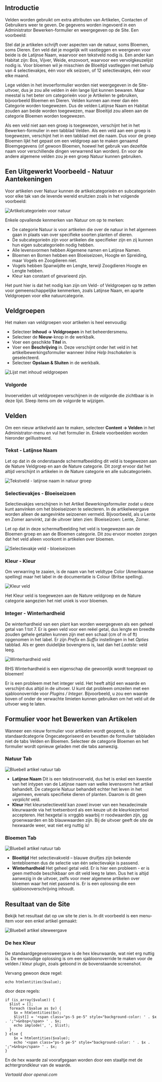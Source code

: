 <!-- Filename: J4.x:Fields_and_Field_Groups / Display title: Velden en veldgroepen  -->

## Introductie

Velden worden gebruikt om extra attributen van Artikelen, Contacten of Gebruikers weer te geven. De gegevens worden ingevoerd in een Administrator Bewerken-formulier en weergegeven op de Site. Een voorbeeld:

Stel dat je artikelen schrijft over aspecten van de natuur, soms Bloemen, soms Dieren. Een veld dat je mogelijk wilt vastleggen en weergeven voor beide is de Latijnse Naam, waarvoor een tekstveld nodig is. Een ander kan Habitat zijn: Bos, Vijver, Weide, enzovoort, waarvoor een vervolgkeuzelijst nodig is. Voor bloemen wil je misschien de Bloeitijd vastleggen met behulp van 4 selectievakjes, één voor elk seizoen, of 12 selectievakjes, één voor elke maand.

Lege velden in het invoerformulier worden niet weergegeven in de Site-uitvoer, dus je zou alle velden in één lange lijst kunnen bewaren. Maar meestal is het beter om categorieën voor je Artikelen te gebruiken, bijvoorbeeld Bloemen en Dieren. Velden kunnen aan meer dan één Categorie worden toegewezen. Dus de velden Latijnse Naam en Habitat zouden aan beide worden toegewezen, maar Bloeitijd zou alleen aan de categorie Bloemen worden toegewezen.

Als een veld niet aan een groep is toegewezen, verschijnt het in het Bewerken-formulier in een tabblad Velden. Als een veld aan een groep is toegewezen, verschijnt het in een tabblad met die naam. Dus voor de groep Bloemen lijkt het gepast om een veldgroep aan te maken genaamd Bloemgegevens (of gewoon Bloemen, hoewel het gebruik van dezelfde naam voor verschillende dingen verwarrend kan worden). En voor de andere algemene velden zou je een groep Natuur kunnen gebruiken.

## Een Uitgewerkt Voorbeeld - Natuur Aantekeningen

Voor artikelen over Natuur kunnen de artikelcategorieën en subcategorieën voor elke tak van de levende wereld eruitzien zoals in het volgende voorbeeld:

![Artikelcategorieën voor natuur](../../../en/images/fields/fields-articles-categories-list.png)

Enkele opvallende kenmerken van Natuur om op te merken:

- De categorie Natuur is voor artikelen die over de natuur in het algemeen gaan in plaats van over specifieke soorten planten of dieren.
- De subcategorieën zijn voor artikelen die specifieker zijn en zij kunnen hun eigen subcategorieën nodig hebben.
- Alle levensvormen hebben Algemene namen en Latijnse Namen.
- Bloemen en Bomen hebben een Bloeiseizoen, Hoogte en Spreiding, maar Vogels en Zoogdieren niet.
- Vogels hebben Spanwijdte en Lengte, terwijl Zoogdieren Hoogte en Lengte hebben.
- Kleur kan constant of gevarieerd zijn.

Het punt hier is dat het nodig kan zijn om Veld- of Veldgroepen op te zetten voor gemeenschappelijke kenmerken, zoals Latijnse Naam, en aparte Veldgroepen voor elke natuurcategorie.

## Veldgroepen

Het maken van veldgroepen voor artikelen is heel eenvoudig:

- Selecteer **Inhoud → Veldgroepen** in het beheerdersmenu.
- Selecteer de **Nieuw**-knop in de werkbalk.
- Voer een geschikte **Titel** in.
- Voer een **Beschrijving** in. Deze verschijnt onder het veld in het artikelbewerkingsformulier wanneer *Inline Help Inschakelen* is geselecteerd.
- Selecteer **Opslaan & Sluiten** in de werkbalk.

![Lijst met inhoud veldgroepen](../../../en/images/fields/fields-field-groups-list.png)

### Volgorde

Invoervelden uit veldgroepen verschijnen in de volgorde die zichtbaar is in deze lijst. Sleep items om de volgorde te wijzigen.

## Velden

Om een nieuw artikelveld aan te maken, selecteer **Content → Velden** in het 
Administrator-menu en vul het formulier in. Enkele voorbeelden worden hieronder 
geïllustreerd.

### Tekst - Latijnse Naam

Let op dat in de onderstaande schermafbeelding dit veld is toegewezen aan de 
Nature Veldgroep en aan de Nature categorie. Dit zorgt ervoor dat het altijd verschijnt 
in artikelen in de Nature categorie en alle subcategorieën.

![Tekstveld - latijnse naam in natuur groep](../../../en/images/fields/fields-latin-name.png)

### Selectievakjes - Bloeiseizoen

Selectievakjes verschijnen in het Artikel Bewerkingsformulier zodat u deze kunt aanvinken 
om het bloeiseizoen te selecteren. In de artikelweergave worden alleen de aangevinkte 
seizoenen vermeld. Bijvoorbeeld, als u Lente en Zomer aanvinkt, zal de uitvoer laten zien: 
Bloeiseizoen: Lente, Zomer.

Let op dat in deze schermafbeelding het veld is toegewezen aan de Bloemen 
groep en aan de Bloemen categorie. Dit zou ervoor moeten zorgen dat het veld 
alleen voorkomt in artikelen over bloemen.

![Selectievakje veld - bloeiseizoen](../../../en/images/fields/fields-flowering-season.png)

### Kleur - Kleur

Om verwarring te zaaien, is de naam van het veldtype Color (Amerikaanse spelling) 
maar het label in de documentatie is Colour (Britse spelling).

![Kleur veld](../../../en/images/fields/fields-colour.png)

Het Kleur veld is toegewezen aan de Nature veldgroep en de Nature categorie 
aangezien het niet uniek is voor bloemen.

### Integer - Winterhardheid

De winterhardheid van een plant kan worden weergegeven als een geheel getal van 1 tot 7. Er is 
geen veld voor een reëel getal, dus lengte en breedte zouden gehele getallen kunnen zijn met een schaal 
(cm of m of ft) opgenomen in het label. Er zijn *Prefix* en *Suffix* instellingen 
in het *Opties* tabblad. Als er geen duidelijke bovengrens is, laat dan het *Laatste:* 
veld leeg.

![Winterhardheid veld](../../../en/images/fields/fields-hardiness.png)

RHS Winterhardheid is een eigenschap die gewoonlijk wordt toegepast op bloemen!

Er is een probleem met het integer veld. Het heeft altijd een waarde en verschijnt 
dus altijd in de uitvoer. U kunt dat probleem omzeilen met een sjabloonoverride 
voor *Plugins / Integer*. Bijvoorbeeld, u zou een waarde boven of onder de verwachte limieten kunnen gebruiken om het veld uit de uitvoer weg te laten.

## Formulier voor het Bewerken van Artikelen

Wanneer een nieuw formulier voor artikelen wordt geopend, is de standaardcategorie
Ongecategoriseerd en bevatten de formulier tabbladen niet de tabs Velden en Bloemen.
Selecteer de categorie Bloemen en het formulier wordt opnieuw geladen met die
tabs aanwezig.

### Natuur Tab

![Bluebell artikel natuur tab](../../../en/images/fields/field-article-bluebell-nature-tab.png)

- **Latijnse Naam** Dit is een tekstinvoerveld, dus het is enkel een kwestie van
  het intypen van de Latijnse naam van welke levensvorm het artikel behandelt.
  De categorie Natuur behandelt echter het leven in het algemeen, evenals
  specifieke dieren of planten. Daarom is dit geen *verplicht* veld.
- **Kleur** Het kleurselectieveld kan zowel invoer van een hexadecimale kleurwaarde
  via het toetsenbord als een keuze uit de kleurkiezertool accepteren. Het hexgetal
  is xrrggbb waarbij rr roodwaarden zijn, gg groenwaarden en bb blauwwaarden zijn.
  Bij de uitvoer geeft de site de hexwaarde weer, wat niet erg nuttig is!

### Bloemen Tab

![Bluebell artikel natuur tab](../../../en/images/fields/field-article-bluebell-flowers-tab.png)

- **Bloeitijd** Het selectievakveld – blauwe druifjes zijn bekende lentebloemen
  dus de selectie van één selectievakje is passend.
- **Winterhardheid** Het geheel getal veld. Er is hier een probleem - er is
  geen methode beschikbaar om dit veld leeg te laten. Dus het is altijd aanwezig
  in de uitvoer, zelfs voor meer algemene artikelen over bloemen waar het niet
  passend is. Er is een oplossing die een sjabloonoverschrijving inhoudt.

## Resultaat van de Site

Bekijk het resultaat dat op uw site te zien is. In dit voorbeeld is een menu-item voor een enkel artikel gemaakt:

![Bluebell artikel siteweergave](../../../en/images/fields/field-article-bluebell-site.png)

### De hex Kleur

De standaardgegevensweergave is de hex kleurwaarde, wat niet erg nuttig is. De eenvoudige oplossing is om een sjabloonoverride te maken voor de velden / kleur plugin, zoals getoond in de bovenstaande screenshot.

Vervang gewoon deze regel:
```
echo htmlentities($value);
```
door deze regels:
```
if (is_array($value)) {
  $list = [];
  foreach ($value as $v) {
    $x = htmlentities($v);
    $list[] = '<span class="ps-5 pe-5" style="background-color: ' . $x . ';">&nbsp</span> ' . $x;
    echo implode(', ', $list);
  }
} else {
    $x = htmlentities($value);
    echo '<span class="ps-5 pe-5" style="background-color: ' . $x . ';">&nbsp</span> ' . $x;
}
```
En de hex waarde zal voorafgegaan worden door een staaltje met de achtergrondkleur van de waarde.

*Vertaald door openai.com*

